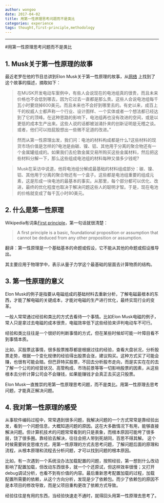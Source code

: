```yaml
---
author: wongoo
date: 2017-04-02
title: 用第一性原理思考问题而不是类比
categories: experience
tags: thought,first-principle,methodology
---
```

---

#用第一性原理思考问题而不是类比

## 1. Musk关于第一性原理的故事

最近老罗在他的节目总讲到Elon Musk关于第一性原理的故事，从[网络](https://www.zhihu.com/question/21459243/answer/26326053) 上找到了这个故事的描述，摘取如下：

>在MUSK开发电动车案例中，有些人会说现在的电池组真的很贵，而且未来价格也不会低到哪去，因为它过去一直都是那么贵。这些人会说电池组每千瓦小时要烧掉600美元。而且未来也不会好到哪里去的。有史以来，成百上千的权威人士都声称一个行业、设计图样、一个实体或者一个想法都已经达到了它的顶峰。在这种思路的影响下，电池组再也没有改进的空间，或是以更低的成本生产出来。这些人说的话都被汹涌扑来的创新证明是无稽之谈。或者，他们可以拍屁股想出一些微不足道的改进。”

>然而从第一性原理出发，我们问：电池的材料构成都是什么?这些材料的现货市场价值是怎样的?电池是由碳、镍、铝、其他用于分离的聚合物还有一个金属罐组成的。如果我们去伦敦金属交易所购买这些金属材料，然后把这些材料分解一下，那么这些组成电池组的材料每种又值多少钱呢?

>Musk在采访中说道，他将电池组分解成最基础的材料组成部分：碳、镍、铝、其他用于分离的聚合物还有一个盒子。这些都是电池组重要的组成元素，这是形成一块电池的最基本的事实。从那里，每个部分都可以优化、改进，最终的优化程度也取决于解决问题这些人的聪明才智。于是，现在电池的价格就变成了每千瓦小时80美元。


## 2. 什么是第一性原理
Wikipedia有词条[First principle](https://en.wikipedia.org/wiki/First_principle)，第一句话就很清楚：
>A first principle is a basic, foundational proposition or assumption that cannot be deduced from any other proposition or assumption.

翻译：第一性原理是一个基础基本的命题或假设，它不能从其他的命题或假设推导出。

其主要应用于物理学中，表示从量子力学这个最基础的层面去计算物质的结构。

## 3. 第一性原理的意义
Elon Musk的例子是指要从电磁组成的基础材料去重新分析，了解电磁最根本的东西，才能了解电磁的关键成本，才能对电磁的生产进行优化，最终实现行业的变革。

一般人常常通过经验和类比的方式去看待一个事情。比如Elon Musk电磁的例子，常人只是拿过去电磁的成本很贵，电磁效率低下这些经验来评判电动车不可行。

经验和类比往往是一个很好的判断事情的方式，但在某些时候却可能一叶障目看不到事情本质。

比如，买股票这事情，很多股票推荐都是根据过往的经验，查看大盘状况，分析股票走势，根据一个变化规律的经验得出股票会涨，建议购买。这种方式买了可能会赚，也很有可能会赔。但巴菲特买股票，不回去分析股市走向，而是实实在在的去了解一个公司的经营状况、高管构成、市场前景等等一切影响股票的因素，从这些根本去分析计算公司会不会赚钱，如果能赚钱才会真正去买这只股票。

Elon Musk一直推崇的用第一性原理思考问题，而不是类比。用第一性原理去思考问题，才能真正解决问题。

## 4. 我对第一性原理的感受

从事软件编码过程中，常常遇到很多问题，我解决问题的一个方式常常是靠经验出发，看到一个问题信息，大概知道问题的原因。这在大多数情况下有用，能够直接解决问题。但计算机技术的问题常常看到的只是表象，而根本原因可能垮了很多层，饶了很多圈。靠经验去解决，往往会把人带到死胡同，百思不得其解。 这个时候需要转变思维方式，用第一性原理的方式去思考问题，了解问题后面的原理和流程，从根本原理和流程去分析问题，才可以找到问题的根本原因。

比如，有一次遇到一个系统没办法加载配置的问题，按照经验，第一想到什么改动影响了配置加载，但改动东西很多，就一个个还原试，但这样效率很慢；又打开debug调试分析，也看不到有价值的内容。最后重新思考配置加载的过程，加载配置所需要的依赖，从这个方向分析，发现是少了依赖包。而少了依赖包的原因不是本项目的修改导致，而是父项目重构更改了依赖方式导致。

经验往往是有用的东西，当经验快速走不通时，就得回头用第一性原理去思考了。




